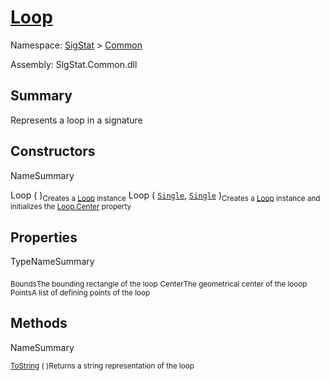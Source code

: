 # [Loop](./Loop.md)

Namespace: [SigStat]() > [Common](./README.md)

Assembly: SigStat.Common.dll

## Summary
Represents a loop in a signature

## Constructors

NameSummary

Loop (  )<sub>Creates a [Loop](https://github.com/hargitomi97/sigstat/blob/master/docs/md/SigStat/Common/Loop.md) instance</sub>
Loop ( [`Single`](https://docs.microsoft.com/en-us/dotnet/api/System.Single), [`Single`](https://docs.microsoft.com/en-us/dotnet/api/System.Single) )<sub>Creates a [Loop](https://github.com/hargitomi97/sigstat/blob/master/docs/md/SigStat/Common/Loop.md) instance and initializes the [Loop.Center](https://github.com/hargitomi97/sigstat/blob/master/docs/md/SigStat/Common/Loop.md) property</sub>


## Properties

TypeNameSummary

<sub>Bounds</sub><sub>The bounding rectangle of the loop</sub>
<sub>Center</sub><sub>The geometrical center of the looop</sub>
<sub>Points</sub><sub>A list of defining points of the loop</sub>


## Methods

NameSummary

<sub>[ToString](./Methods/Loop-100663342.md) (  )</sub><sub>Returns a string representation of the loop</sub>


